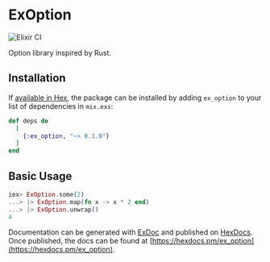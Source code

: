 # ExOption

![Elixir CI](https://github.com/akthrms/ex_option/workflows/Elixir%20CI/badge.svg)

Option library inspired by Rust.

## Installation

If [available in Hex](https://hex.pm/docs/publish), the package can be installed
by adding `ex_option` to your list of dependencies in `mix.exs`:

```elixir
def deps do
  [
    {:ex_option, "~> 0.1.0"}
  ]
end
```

## Basic Usage

```elixir
iex> ExOption.some(2)
...> |> ExOption.map(fn x -> x * 2 end)
...> |> ExOption.unwrap()
4
```

Documentation can be generated with [ExDoc](https://github.com/elixir-lang/ex_doc)
and published on [HexDocs](https://hexdocs.pm). Once published, the docs can
be found at [https://hexdocs.pm/ex_option](https://hexdocs.pm/ex_option).
